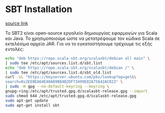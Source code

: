 # SBT Installation

[source link](https://www.scala-sbt.org/1.x/docs/Installing-sbt-on-Linux.html)


Το SBT2 είναι open-source εργαλείο δημιουργίας εφαρμογών για Scala και Java. Το
χρησιμοποιούμε ώστε να μετατρέψουμε τον κώδικα Scala σε εκτελέσιμα αρχεία JAR. Για να το
εγκαταστήσουμε τρέχουμε τις εξής εντολές:

```bash
echo "deb https://repo.scala-sbt.org/scalasbt/debian all main" \
| sudo tee /etc/apt/sources.list.d/sbt.list
echo "deb https://repo.scala-sbt.org/scalasbt/debian /" \
| sudo tee /etc/apt/sources.list.d/sbt_old.list
curl -sL "https://keyserver.ubuntu.com/pks/lookup?op=get&\
search=0x2EE0EA64E40A89B84B2DF73499E82A75642AC823" \
| sudo -H gpg --no-default-keyring --keyring \
gnupg-ring:/etc/apt/trusted.gpg.d/scalasbt-release.gpg --import
sudo chmod 644 /etc/apt/trusted.gpg.d/scalasbt-release.gpg
sudo apt-get update
sudo apt-get install sbt
```
